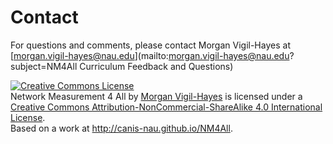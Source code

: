 # Contact

For questions and comments, please contact Morgan Vigil-Hayes at [morgan.vigil-hayes@nau.edu](mailto:morgan.vigil-hayes@nau.edu?subject=NM4All Curriculum Feedback and Questions)


<a rel="license" href="http://creativecommons.org/licenses/by-nc-sa/4.0/"><img alt="Creative Commons License" style="border-width:0" src="https://i.creativecommons.org/l/by-nc-sa/4.0/88x31.png" /></a><br /><span xmlns:dct="http://purl.org/dc/terms/" property="dct:title">Network Measurement 4 All</span> by <a xmlns:cc="http://creativecommons.org/ns#" href="http://canis-nau.github.io/NM4All" property="cc:attributionName" rel="cc:attributionURL">Morgan Vigil-Hayes</a> is licensed under a <a rel="license" href="http://creativecommons.org/licenses/by-nc-sa/4.0/">Creative Commons Attribution-NonCommercial-ShareAlike 4.0 International License</a>.<br />Based on a work at <a xmlns:dct="http://purl.org/dc/terms/" href="http://canis-nau.github.io/NM4All" rel="dct:source">http://canis-nau.github.io/NM4All</a>.

